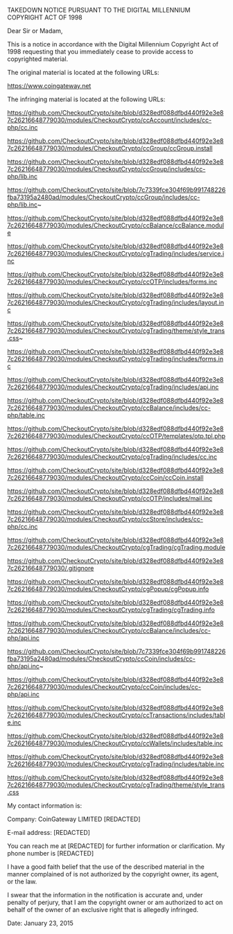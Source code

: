 TAKEDOWN NOTICE PURSUANT TO THE DIGITAL MILLENNIUM COPYRIGHT ACT OF 1998

Dear Sir or Madam,

This is a notice in accordance with the Digital Millennium Copyright Act of 1998 requesting that you immediately cease to provide access to copyrighted material.

The original material is located at the following URLs:

https://www.coingateway.net

The infringing material is located at the following URLs:

https://github.com/CheckoutCrypto/site/blob/d328edf088dfbd440f92e3e87c26216648779030/modules/CheckoutCrypto/ccAccount/includes/cc-php/cc.inc

https://github.com/CheckoutCrypto/site/blob/d328edf088dfbd440f92e3e87c26216648779030/modules/CheckoutCrypto/ccGroup/ccGroup.install

https://github.com/CheckoutCrypto/site/blob/d328edf088dfbd440f92e3e87c26216648779030/modules/CheckoutCrypto/ccGroup/includes/cc-php/lib.inc

https://github.com/CheckoutCrypto/site/blob/7c7339fce304f69b991748226fba73195a2480ad/modules/CheckoutCrypto/ccGroup/includes/cc-php/lib.inc~

https://github.com/CheckoutCrypto/site/blob/d328edf088dfbd440f92e3e87c26216648779030/modules/CheckoutCrypto/ccBalance/ccBalance.module

https://github.com/CheckoutCrypto/site/blob/d328edf088dfbd440f92e3e87c26216648779030/modules/CheckoutCrypto/cgTrading/includes/service.inc

https://github.com/CheckoutCrypto/site/blob/d328edf088dfbd440f92e3e87c26216648779030/modules/CheckoutCrypto/ccOTP/includes/forms.inc

https://github.com/CheckoutCrypto/site/blob/d328edf088dfbd440f92e3e87c26216648779030/modules/CheckoutCrypto/cgTrading/includes/layout.inc

https://github.com/CheckoutCrypto/site/blob/d328edf088dfbd440f92e3e87c26216648779030/modules/CheckoutCrypto/cgTrading/theme/style_trans.css~

https://github.com/CheckoutCrypto/site/blob/d328edf088dfbd440f92e3e87c26216648779030/modules/CheckoutCrypto/cgTrading/includes/forms.inc

https://github.com/CheckoutCrypto/site/blob/d328edf088dfbd440f92e3e87c26216648779030/modules/CheckoutCrypto/cgTrading/includes/api.inc

https://github.com/CheckoutCrypto/site/blob/d328edf088dfbd440f92e3e87c26216648779030/modules/CheckoutCrypto/ccBalance/includes/cc-php/table.inc

https://github.com/CheckoutCrypto/site/blob/d328edf088dfbd440f92e3e87c26216648779030/modules/CheckoutCrypto/ccOTP/templates/otp.tpl.php

https://github.com/CheckoutCrypto/site/blob/d328edf088dfbd440f92e3e87c26216648779030/modules/CheckoutCrypto/cgTrading/includes/cc.inc

https://github.com/CheckoutCrypto/site/blob/d328edf088dfbd440f92e3e87c26216648779030/modules/CheckoutCrypto/ccCoin/ccCoin.install

https://github.com/CheckoutCrypto/site/blob/d328edf088dfbd440f92e3e87c26216648779030/modules/CheckoutCrypto/ccOTP/includes/mail.inc

https://github.com/CheckoutCrypto/site/blob/d328edf088dfbd440f92e3e87c26216648779030/modules/CheckoutCrypto/ccStore/includes/cc-php/cc.inc

https://github.com/CheckoutCrypto/site/blob/d328edf088dfbd440f92e3e87c26216648779030/modules/CheckoutCrypto/cgTrading/cgTrading.module

https://github.com/CheckoutCrypto/site/blob/d328edf088dfbd440f92e3e87c26216648779030/.gitignore

https://github.com/CheckoutCrypto/site/blob/d328edf088dfbd440f92e3e87c26216648779030/modules/CheckoutCrypto/cgPopup/cgPopup.info

https://github.com/CheckoutCrypto/site/blob/d328edf088dfbd440f92e3e87c26216648779030/modules/CheckoutCrypto/cgTrading/cgTrading.info

https://github.com/CheckoutCrypto/site/blob/d328edf088dfbd440f92e3e87c26216648779030/modules/CheckoutCrypto/ccBalance/includes/cc-php/api.inc

https://github.com/CheckoutCrypto/site/blob/7c7339fce304f69b991748226fba73195a2480ad/modules/CheckoutCrypto/ccCoin/includes/cc-php/api.inc~

https://github.com/CheckoutCrypto/site/blob/d328edf088dfbd440f92e3e87c26216648779030/modules/CheckoutCrypto/ccCoin/includes/cc-php/api.inc

https://github.com/CheckoutCrypto/site/blob/d328edf088dfbd440f92e3e87c26216648779030/modules/CheckoutCrypto/ccTransactions/includes/table.inc

https://github.com/CheckoutCrypto/site/blob/d328edf088dfbd440f92e3e87c26216648779030/modules/CheckoutCrypto/ccWallets/includes/table.inc

https://github.com/CheckoutCrypto/site/blob/d328edf088dfbd440f92e3e87c26216648779030/modules/CheckoutCrypto/cgTrading/includes/table.inc

https://github.com/CheckoutCrypto/site/blob/d328edf088dfbd440f92e3e87c26216648779030/modules/CheckoutCrypto/cgTrading/theme/style_trans.css

My contact information is:

Company: CoinGateway LIMITED
[REDACTED]

E-mail address: [REDACTED]


You can reach me at [REDACTED] for further information or clarification. My phone number is [REDACTED]

I have a good faith belief that the use of the described material in the manner complained of is not authorized by the copyright owner, its agent, or the law.

I swear that the information in the notification is accurate and, under penalty of perjury, that I am the copyright owner or am authorized to act on behalf of the owner of an exclusive right that is allegedly infringed.

Date: January 23, 2015

